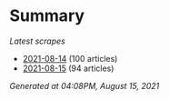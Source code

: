 # Summary
*Latest scrapes*
* [2021-08-14](https://github.com/nuuuwan/news_lk/blob/data/news_lk.2021-08-14.json) (100 articles)
* [2021-08-15](https://github.com/nuuuwan/news_lk/blob/data/news_lk.2021-08-15.json) (94 articles)

*Generated at 04:08PM, August 15, 2021*